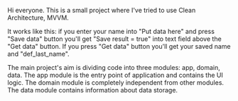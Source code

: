 
Hi everyone. This is a small project where I've tried to use Clean Architecture, MVVM.

It works like this: if you enter your name into "Put data here" and press "Save data" button you'll get "Save result = true" into text field above the "Get data" button.
If you press "Get data" button you'll get your saved name and "def_last_name".

The main project's aim is dividing code into three modules: app, domain, data. 
The app module is the entry point of application and contains the UI logic.
The domain module is completely independent from other modules.
The data module contains information about data storage.



 
